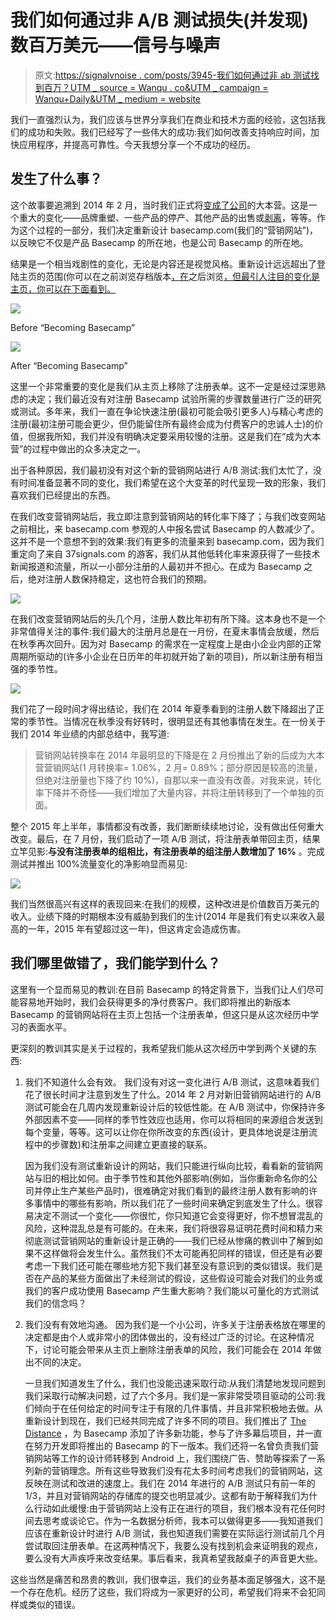 # 我们如何通过非 A/B 测试损失(并发现)数百万美元——信号与噪声

> 原文:[https://signalvnoise . com/posts/3945-我们如何通过非 ab 测试找到百万？UTM _ source = Wanqu . co&UTM _ campaign = Wanqu+Daily&UTM _ medium = website](https://signalvnoise.com/posts/3945-how-we-lost-and-found-millions-by-not-ab-testing?utm_source=wanqu.co&utm_campaign=Wanqu+Daily&utm_medium=website)

我们一直强烈认为，我们应该与世界分享我们在商业和技术方面的经验，这包括我们的成功和失败。我们已经写了一些伟大的成功:我们如何改善支持响应时间，加快应用程序，并提高可靠性。今天我想分享一个不成功的经历。

## 发生了什么事？

这个故事要追溯到 2014 年 2 月，当时我们正式将[变成了公司](http://37signals.com/)的大本营。这是一个重大的变化——品牌重塑、一些产品的停产、其他产品的出售或[剥离](https://signalvnoise.com/posts/3770-big-news-for-highrise)，等等。作为这个过程的一部分，我们决定重新设计 basecamp.com(我们的“营销网站”)，以反映它不仅是产品 Basecamp 的所在地，也是公司 Basecamp 的所在地。

结果是一个相当戏剧性的变化，无论是内容还是视觉风格。重新设计远远超出了登陆主页的范围(你可以在之前浏览存档版本[，在](https://web.archive.org/web/20140204233837/https://basecamp.com/)之后浏览[，但最引人注目的变化是主页，你可以在下面看到。](https://web.archive.org/web/20140901114931/https://basecamp.com/)

![](../Images/54d032b112ac8ef1de5c05d0aa8a6c6c.png)

Before “Becoming Basecamp”



![](../Images/dda42975f8b3eccdd702a6c289167e71.png)

After “Becoming Basecamp”



这里一个非常重要的变化是我们从主页上移除了注册表单。这不一定是经过深思熟虑的决定；我们最近没有对注册 Basecamp 试验所需的步骤数量进行广泛的研究或测试。多年来，我们一直在争论快速注册(最初可能会吸引更多人)与精心考虑的注册(最初注册可能会更少，但仍能留住所有最终会成为付费客户的忠诚人士)的价值，但据我所知，我们并没有明确决定要采用较慢的注册。这是我们在“成为大本营”的过程中做出的众多决定之一。

出于各种原因，我们最初没有对这个新的营销网站进行 A/B 测试:我们太忙了，没有时间准备显著不同的变化，我们希望在这个大变革的时代呈现一致的形象，我们喜欢我们已经提出的东西。

在我们改变营销网站后，我立即注意到营销网站的转化率下降了；与我们改变网站之前相比，来 basecamp.com 参观的人中报名尝试 Basecamp 的人数减少了。这并不是一个意想不到的效果:我们有更多的流量来到 basecamp.com，因为我们重定向了来自 37signals.com 的游客，我们从其他低转化率来源获得了一些技术新闻报道和流量，所以一小部分注册的人最初并不担心。在成为 Basecamp 之后，绝对注册人数保持稳定，这也符合我们的预期。

![](../Images/ae91fb12e3c1bd08ec1289fae5167f14.png)

在我们改变营销网站后的头几个月，注册人数比年初有所下降。这本身也不是一个非常值得关注的事件:我们最大的注册月总是在一月份，在夏末事情会放缓，然后在秋季再次回升。因为对 Basecamp 的需求在一定程度上是由小企业内部的正常周期所驱动的(许多小企业在日历年的年初就开始了新的项目)，所以新注册有相当强的季节性。

![](../Images/04012e0e9a234c48ece53ea82e172298.png)

我们花了一段时间才得出结论，我们在 2014 年夏季看到的注册人数下降超出了正常的季节性。当情况在秋季没有好转时，很明显还有其他事情在发生。在一份关于我们 2014 年业绩的内部总结中，我写道:

> 营销网站转换率在 2014 年最明显的下降是在 2 月份推出了新的后成为大本营营销网站(1 月转换率= 1.06%，2 月= 0.89%；部分原因是较高的流量，但绝对注册量也下降了约 10%)，自那以来一直没有改善。对我来说，转化率下降并不奇怪——我们增加了大量内容，并将注册转移到了一个单独的页面。

整个 2015 年上半年，事情都没有改善，我们断断续续地讨论，没有做出任何重大改变。最后，在 7 月份，我们启动了一项 A/B 测试，将注册表单带回主页，结果立竿见影:**与没有注册表单的组相比，有注册表单的组注册人数增加了 16%** 。完成测试并推出 100%流量变化的净影响显而易见:

![](../Images/740e0f700ca8ccadf65d814bdb69c8a4.png)

我们当然很高兴有这样的表现回来:在我们的规模，这种改进是价值数百万美元的收入。业绩下降的时期根本没有威胁到我们的生计(2014 年是我们有史以来收入最高的一年，2015 年有望超过这一年)，但这肯定会造成伤害。

## 我们哪里做错了，我们能学到什么？

这里有一个显而易见的教训:在目前 Basecamp 的特定背景下，当我们让人们尽可能容易地开始时，我们会获得更多的净付费客户。我们即将推出的新版本 Basecamp 的营销网站将在主页上包括一个注册表单，但这只是从这次经历中学习的表面水平。

更深刻的教训其实是关于过程的，我希望我们能从这次经历中学到两个关键的东西:

1.  我们不知道什么会有效。
    我们没有对这一变化进行 A/B 测试，这意味着我们花了很长时间才注意到发生了什么。2014 年 2 月对新旧营销网站进行的 A/B 测试可能会在几周内发现重新设计后的较低性能。在 A/B 测试中，你保持许多外部因素不变——同样的季节性效应也适用，你可以将相同的来源组合发送到每个变量，等等。这可以让你在你所改变的东西(设计，更具体地说是注册流程中的步骤数)和注册率之间建立更直接的联系。

    因为我们没有测试重新设计的网站，我们只能进行纵向比较，看看新的营销网站与旧的相比如何。由于季节性和其他外部影响(例如，当你重新命名你的公司并停止生产某些产品时)，很难确定对我们看到的最终注册人数有影响的许多事情中的哪些有影响，所以我们花了一些时间来确定到底发生了什么。很容易决定不测试一个变化——你很忙，你只知道它会变得更好，你不想冒混乱的风险，这种混乱总是有可能的。在未来，我们将很容易证明花费时间和精力来彻底测试营销网站的重新设计是正确的——我们已经从惨痛的教训中了解到如果不这样做将会发生什么。虽然我们不太可能再犯同样的错误，但还是有必要考虑一下我们还可能在哪些地方犯下我们甚至没有意识到的类似错误。我们是否在产品的某些方面做出了未经测试的假设，这些假设可能会对我们的业务或我们的客户成功使用 Basecamp 产生重大影响？我们能以可量化的方式测试我们的信念吗？
2.  我们没有有效地沟通。
    因为我们是一个小公司，许多关于注册表格放在哪里的决定都是由个人或非常小的团体做出的，没有经过广泛的讨论。在这种情况下，讨论可能会带来从主页上删除注册表单的风险，我们可能会在 2014 年做出不同的决定。

    一旦我们知道发生了什么，我们也没能迅速采取行动:从我们清楚地发现问题到我们采取行动解决问题，过了六个多月。我们是一家非常受项目驱动的公司:我们倾向于在任何给定的时间专注于有限的几件事情，并且非常积极地去做。从重新设计到现在，我们已经共同完成了许多不同的项目。我们推出了 [The Distance](https://thedistance.com) ，为 Basecamp 添加了许多新功能，参与了许多幕后项目，并一直在努力开发即将推出的 Basecamp 的下一版本。我们还将一名曾负责我们营销网站等工作的设计师转移到 Android 上，我们围绕广告、赞助等探索了一系列新的营销理念。所有这些导致我们没有花太多时间考虑我们的营销网站，这反映在测试和改进的速度上。我们在 2014 年进行的 A/B 测试只有前一年的 1/3，并且对营销网站的存储库的提交也明显减少。这都有助于解释我们为什么行动如此缓慢:由于营销网站上没有正在进行的项目，我们根本没有花任何时间去思考或谈论它。作为一名数据分析师，我本可以做得更多——我知道我们应该在重新设计时进行 A/B 测试，我也知道我们需要在实际运行测试前几个月尝试取回注册表单。在这两种情况下，我要么没有找到机会来证明我的观点，要么没有大声疾呼来改变结果。事后看来，我真希望我敲桌子的声音更大些。

这些当然是痛苦和昂贵的教训，我们很幸运，我们的业务基本面足够强大，这不是一个存在危机。经历了这些，我们将成为一家更好的公司，希望我们将来不会犯同样或类似的错误。